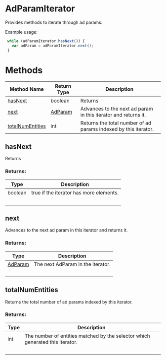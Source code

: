 # AdParamIterator
Provides methods to iterate through ad params.

Example usage:
```javascript
 while (adParamIterator.hasNext()) {
   var adParam = adParamIterator.next();
 }
```

# Methods
|Method Name|Return Type|Description|
|-|-|-
[hasNext](#hasnext)|boolean|Returns <br />
[next](#next)|[AdParam](./AdParam)|Advances to the next ad param in this iterator and returns it.<br />
[totalNumEntities](#totalnumentities)|int|Returns the total number of ad params indexed by this iterator.<br />

## <a name="hasnext"></a>hasNext
Returns 

### Returns:
|Type|Description|
|-|-
boolean|true if the iterator has more elements.
&nbsp;|&nbsp;

## <a name="next"></a>next
Advances to the next ad param in this iterator and returns it.

### Returns:
|Type|Description|
|-|-
[AdParam](./AdParam)|The next AdParam in the iterator.
&nbsp;|&nbsp;

## <a name="totalnumentities"></a>totalNumEntities
Returns the total number of ad params indexed by this iterator.

### Returns:
|Type|Description|
|-|-
int|The number of entities matched by the selector which generated this iterator.
&nbsp;|&nbsp;

